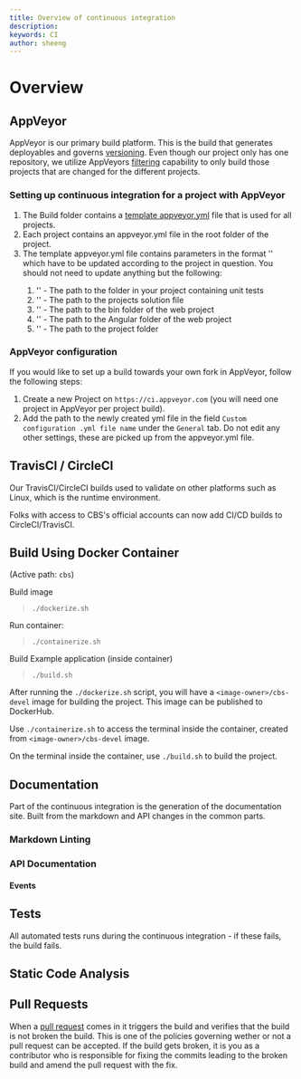 ```yaml
---
title: Overview of continuous integration
description: 
keywords: CI
author: sheeng
---
```

# Overview

## AppVeyor

AppVeyor is our primary build platform. This is the build that generates deployables and governs [versioning](../Deployment/versioning.mg).
Even though our project only has one repository, we utilize AppVeyors [filtering](https://www.appveyor.com/docs/how-to/filtering-commits/)
capability to only build those projects that are changed for the different projects.

### Setting up continuous integration for a project with AppVeyor

1. The Build folder contains a [template appveyor.yml](../../Build/appveyor.yml) file that is used for all projects. 
1. Each project contains an appveyor.yml file in the root folder of the project.
1. The template appveyor.yml file contains parameters in the format '<parametername>' which have to be updated according to the project in question. You should not need to update anything but the following: 
    1. '<TestFolder>' - The path to the folder in your project containing unit tests
    1. '<SlnFile>' - The path to the projects solution file
    1. '<WebBinFolder>' - The path to the bin folder of the web project
    1. '<AngularFolder>' - The path to the Angular folder of the web project
    1. '<baseSourceforlder>' - The path to the project folder

### AppVeyor configuration

If you would like to set up a build towards your own fork in AppVeyor, follow the following steps: 
1. Create a new Project on `https://ci.appveyor.com` (you will need one project in AppVeyor per project build).
1. Add the path to the newly created yml file in the field `Custom configuration .yml file name` under the `General` tab. Do not edit any other settings, these are picked up from the appveyor.yml file. 

## TravisCI / CircleCI

Our TravisCI/CircleCI builds used to validate on other platforms such as Linux, which is the runtime environment.

Folks with access to CBS's official accounts can now add CI/CD builds to CircleCI/TravisCI.

## Build Using Docker Container

(Active path: `cbs`)

Build image
> `./dockerize.sh`

Run container: 
> `./containerize.sh`

Build Example application (inside container)
> `./build.sh`

After running the `./dockerize.sh` script, you will have a `<image-owner>/cbs-devel` image for building the project. This image can be published to DockerHub. 

Use `./containerize.sh` to access the terminal inside the container, created from `<image-owner>/cbs-devel` image.

On the terminal inside the container, use `./build.sh` to build the project.

## Documentation

Part of the continuous integration is the generation of the documentation site. Built from the markdown and API changes in the common parts.

### Markdown Linting

### API Documentation

#### Events

## Tests

All automated tests runs during the continuous integration - if these fails, the build fails.

## Static Code Analysis

## Pull Requests

When a [pull request](../Contribution/pull_requests.md) comes in it triggers the build and verifies that the build is not broken the build.
This is one of the policies governing wether or not a pull request can be accepted. If the build gets broken, it is you as a contributor
who is responsible for fixing the commits leading to the broken build and amend the pull request with the fix.
